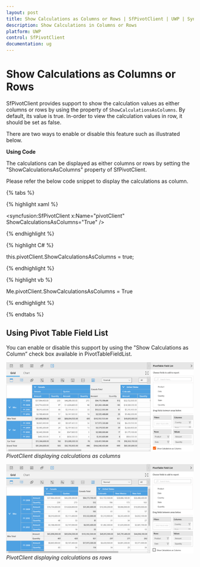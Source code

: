 ```yaml
---
layout: post
title: Show Calculations as Columns or Rows | SfPivotClient | UWP | Syncfusion
description: Show Calculations in Columns or Rows
platform: UWP
control: SfPivotClient
documentation: ug
---
```


# Show Calculations as Columns or Rows

SfPivotClient provides support to show the calculation values as either columns or rows by using the property of `ShowCalculationsAsColumns`. By default, its value is true. In-order to view the calculation values in row, it should be set as false.

There are two ways to enable or disable this feature such as illustrated below.

**Using Code**

The calculations can be displayed as either columns or rows by setting the "ShowCalculationsAsColumns" property of SfPivotClient.

Please refer the below code snippet to display the calculations as column.

{% tabs %}

{% highlight xaml %}

<syncfusion:SfPivotClient x:Name="pivotClient" ShowCalculationsAsColumns="True" />

{% endhighlight %}

{% highlight C# %}

this.pivotClient.ShowCalculationsAsColumns = true;

{% endhighlight %}

{% highlight vb %}

Me.pivotClient.ShowCalculationsAsColumns = True

{% endhighlight %}

{% endtabs %}

## Using Pivot Table Field List

You can enable or disable this support by using the "Show Calculations as Column” check box available in PivotTableFieldList.

![](Show-Calculations-As-Columns-Rows_images/Show-Calculations-As-Columns_image1.png)
_PivotClient displaying calculations as columns_

![](Show-Calculations-As-Columns-Rows_images/Show-Calculations-As-Columns_image2.png)
_PivotClient displaying calculations as rows_
